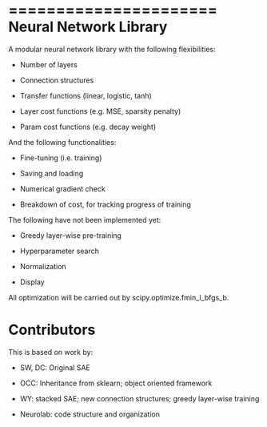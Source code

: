 ======================
Neural Network Library
======================

A modular neural network library with the following flexibilities:

* Number of layers

* Connection structures

* Transfer functions (linear, logistic, tanh)

* Layer cost functions (e.g. MSE, sparsity penalty)

* Param cost functions (e.g. decay weight)


And the following functionalities:

* Fine-tuning (i.e. training)

* Saving and loading

* Numerical gradient check

* Breakdown of cost, for tracking progress of training


The following have not been implemented yet:

* Greedy layer-wise pre-training

* Hyperparameter search

* Normalization

* Display

All optimization will be carried out by scipy.optimize.fmin_l_bfgs_b.


Contributors
============

This is based on work by:

* SW, DC: Original SAE

* OCC: Inheritance from sklearn; object oriented framework

* WY: stacked SAE; new connection structures; greedy layer-wise training

* Neurolab: code structure and organization



